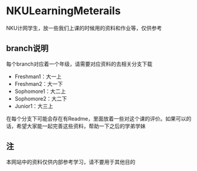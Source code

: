 # NKULearningMeterails
NKU计网学生，放一些我们上课的时候用的资料和作业等，仅供参考



## branch说明

每个branch对应着一个年级，请需要对应资料的去相关分支下载

* Freshman1：大一上
* Freshman2：大一下
* Sophomore1：大二上
* Sophomore2：大二下
* Junior1：大三上

在每个分支下可能会存在有Readme，里面放着一些对这个课的评价。如果可以的话，希望大家能一起完善这些资料，帮助一下之后的学弟学妹



## 注

本网站中的资料仅供内部参考学习，请不要用于其他目的

